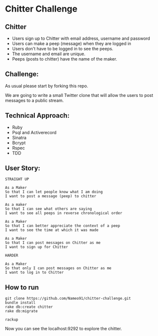 Chitter Challenge
=================

Chitter
-----
 * Users sign up to Chitter with email address, username and password
 * Users can make a peep (message) when they are logged in
 * Users don't have to be logged in to see the peeps.
 * The username and email are unique.
 * Peeps (posts to chitter) have the name of the maker.


Challenge:
-------

As usual please start by forking this repo.

We are going to write a small Twitter clone that will allow the users to post messages to a public stream.

Technical Approach:
-----
* Ruby
* Psql and Activerecord 
* Sinatra
* Bcrypt
* Rspec 
* TDD


User Story:
-------

```
STRAIGHT UP

As a Maker
So that I can let people know what I am doing  
I want to post a message (peep) to chitter

As a maker
So that I can see what others are saying  
I want to see all peeps in reverse chronological order

As a Maker
So that I can better appreciate the context of a peep
I want to see the time at which it was made

As a Maker
So that I can post messages on Chitter as me
I want to sign up for Chitter

HARDER

As a Maker
So that only I can post messages on Chitter as me
I want to log in to Chitter

```

How to run 
-----
```
git clone https://github.com/Nameo91/chitter-challenge.git 
bundle install
rake db:create chitter
rake db:migrate

rackup
```

Now you can see the localhost:9292 to explore the chitter.





